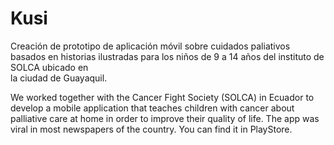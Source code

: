 # Kusi
Creación de prototipo de aplicación móvil sobre cuidados paliativos basados en historias ilustradas para los niños de 9 a 14 años del instituto de SOLCA ubicado en  
la ciudad de Guayaquil.

We worked together with the Cancer Fight Society (SOLCA) in Ecuador to develop a mobile application that teaches children with cancer about palliative care at home in order
to improve their quality of life. The app was viral in most newspapers of the country. You can find it in PlayStore.
